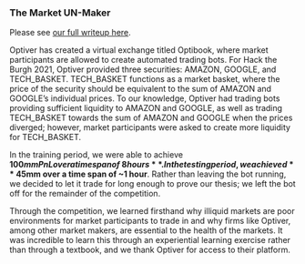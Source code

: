 ### The Market UN-Maker

Please see [our full writeup here](report.pdf).

Optiver has created a virtual exchange titled Optibook, where market participants are allowed to create automated trading bots. For Hack the Burgh 2021, Optiver provided three securities: AMAZON, GOOGLE, and TECH_BASKET. TECH_BASKET functions as a market basket, where the price of the security should be equivalent to the sum of AMAZON and GOOGLE’s individual prices. To our knowledge, Optiver had trading bots providing sufficient liquidity to AMAZON and GOOGLE, as well as trading TECH_BASKET towards the sum of AMAZON and GOOGLE when the prices diverged; however, market participants were asked to create more liquidity for TECH_BASKET.

In the training period, we were able to achieve **$100mm PnL over a time span of ~8 hours**. In the testing period, we achieved **~$45mm over a time span of ~1 hour**. Rather than leaving the bot running, we decided to let it trade for long enough to prove our thesis; we left the bot off for the remainder of the competition.

Through the competition, we learned firsthand why illiquid markets are poor environments for market participants to trade in and why firms like Optiver, among other market makers, are essential to the health of the markets. It was incredible to learn this through an experiential learning exercise rather than through a textbook, and we thank Optiver for access to their platform.